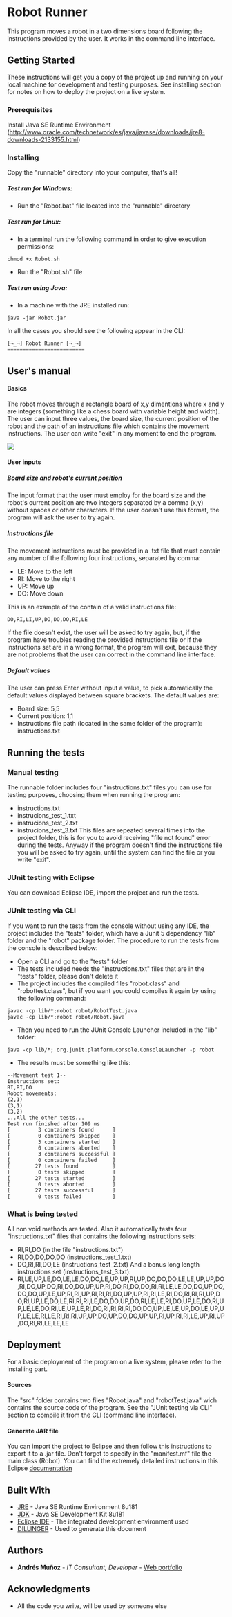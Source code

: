 # Robot Runner
This program moves a robot in a two dimensions board following the instructions provided by the user. It works in the command line interface.
## Getting Started

These instructions will get you a copy of the project up and running on your local machine for development and testing purposes. See installing section for notes on how to deploy the project on a live system.

### Prerequisites

Install Java SE Runtime Environment (http://www.oracle.com/technetwork/es/java/javase/downloads/jre8-downloads-2133155.html)

### Installing

Copy the "runnable" directory into your computer, that's all! 

##### Test run for Windows:
  - Run the "Robot.bat" file located into the "runnable" directory

##### Test run for Linux:
  - In a terminal run the following command in order to give execution permissions:
```
chmod +x Robot.sh
```
  - Run the "Robot.sh" file

##### Test run using Java:
- In a machine with the JRE installed run:
```
java -jar Robot.jar
```
In all the cases you should see the following appear in the CLI:
```
[¬_¬] Robot Runner [¬_¬] 
=========================
```
## User's manual

#### Basics
The robot moves through a rectangle board of x,y dimentions where x and y are integers (something like a chess board with variable height and width). The user can input three values, the board size, the current position of the robot and the path of an instructions file which contains the movement instructions. The user can write "exit" in any moment to end the program.

![](run_test.png)
#### User inputs
##### Board size and robot's current position
The input format that the user must employ for the board size and the robot's current position are two integers separated by a comma (x,y) without spaces or other characters. If the user doesn't use this format, the program will ask the user to try again.
##### Instructions file
The movement instructions must be provided in a .txt file that must contain any number of the following four instructions, separated by comma:

  - LE: Move to the left
  - RI: Move to the right
  - UP: Move up
  - DO: Move down
 
This is an example of the contain of a valid instructions file:
```
DO,RI,LI,UP,DO,DO,DO,RI,LE
```
If the file doesn't exist, the user will be asked to try again, but, if the program have troubles reading the provided instructions file or if the instructions set are in a wrong format, the program will exit, because they are not problems that the user can correct in the command line interface.
##### Default values
The user can press Enter without input a value, to pick automatically the default values displayed between square brackets. The default values are:
  - Board size: 5,5
  - Current position: 1,1
  - Instructions file path (located in the same folder of the program): instructions.txt



## Running the tests

### Manual testing

The runnable folder includes four "instructions.txt" files you can use for testing purposes, choosing them when running the program:
  - instructions.txt
  - instrucions_test_1.txt
  - instrucions_test_2.txt
  - instrucions_test_3.txt
This files are repeated several times into the project folder, this is for you to avoid receiving "file not found" error during the tests. Anyway if the program doesn't find the instructions file you will be asked to try again, until the system can find the file or you write "exit".

### JUnit testing with Eclipse
You can download Eclipse IDE, import the project and run the tests. 
### JUnit testing via CLI
If you want to run the tests from the console without using any IDE, the project includes the "tests" folder, which have a Junit 5 dependency "lib" folder and the "robot" package folder. The procedure to run the tests from the console is described below:
  - Open a CLI and go to the "tests" folder
  - The tests included needs the "instructions.txt" files that are in the "tests" folder, please don't delete it
  - The project includes the compiled files "robot.class" and "robottest.class", but if you want you could compiles it again by using the following command:
```
javac -cp lib/*;robot robot/RobotTest.java
javac -cp lib/*;robot robot/Robot.java
```
  - Then you need to run the JUnit Console Launcher included in the "lib" folder:
```
java -cp lib/*; org.junit.platform.console.ConsoleLauncher -p robot
```
  - The results must be something like this:
```
--Movement test 1--
Instructions set:
RI,RI,DO
Robot movements:
(2,1)
(3,1)
(3,2)
...All the other tests...
Test run finished after 109 ms
[         3 containers found      ]
[         0 containers skipped    ]
[         3 containers started    ]
[         0 containers aborted    ]
[         3 containers successful ]
[         0 containers failed     ]
[        27 tests found           ]
[         0 tests skipped         ]
[        27 tests started         ]
[         0 tests aborted         ]
[        27 tests successful      ]
[         0 tests failed          ]
```
### What is being tested
All non void methods are tested. Also it automatically tests four "instructions.txt" files that contains the following instructions sets:
  - RI,RI,DO (in the file "instructions.txt")
  - RI,DO,DO,DO,DO (instructions_test_1.txt)
  - DO,RI,RI,DO,LE (instructions_test_2.txt)
And a bonus long length instructions set (instructions_test_3.txt):
  - RI,LE,UP,LE,DO,LE,LE,DO,DO,LE,UP,UP,RI,UP,DO,DO,DO,LE,LE,UP,UP,DO,RI,DO,UP,DO,RI,DO,DO,UP,UP,RI,DO,RI,DO,DO,RI,RI,LE,LE,DO,DO,UP,DO,DO,DO,UP,LE,UP,RI,RI,UP,RI,RI,RI,DO,UP,UP,RI,RI,LE,RI,DO,RI,RI,RI,UP,DO,RI,UP,LE,DO,LE,RI,RI,RI,LE,DO,DO,UP,DO,RI,LE,LE,RI,DO,UP,LE,DO,RI,UP,LE,LE,DO,RI,LE,UP,LE,RI,DO,RI,RI,RI,RI,DO,DO,UP,LE,LE,UP,DO,LE,UP,UP,LE,LE,RI,LE,RI,RI,RI,UP,UP,DO,UP,DO,DO,UP,UP,RI,UP,RI,RI,LE,UP,RI,UP,DO,RI,RI,LE,LE,LE
## Deployment

For a basic deployment of the program on a live system, please refer to the installing part.
#### Sources
The "src" folder contains two files "Robot.java" and "robotTest.java" wich contains the source code of the program. See the "JUnit testing via CLI" section to compile it from the CLI (command line interface).

#### Generate JAR file
You can import the project to Eclipse and then follow this instructions to export it to a .jar file. Don't forget to specify in the "manifest.mf" file the main class (Robot). You can find the extremely detailed instructions in this Eclipse [documentation](https://help.eclipse.org/mars/index.jsp?topic=%2Forg.eclipse.jdt.doc.user%2Ftasks%2Ftasks-33.htm) 

## Built With

* [JRE](http://www.oracle.com/technetwork/es/java/javase/downloads/jre8-downloads-2133155.html) - Java SE Runtime Environment 8u181
* [JDK](http://www.oracle.com/technetwork/java/javase/downloads/jdk8-downloads-2133151.html) - Java SE Development Kit 8u181
* [Eclipse IDE](https://www.eclipse.org/downloads/) - The integrated development environment used 
* [DILLINGER](https://dillinger.io/) - Used to generate this document

## Authors

* **Andrés Muñoz** - *IT Consultant, Developer* - [Web portfolio](www.andresmunozit.com)

## Acknowledgments
* All the code you write, will be used by someone else

